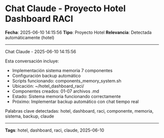 # Chat Claude - Proyecto Hotel Dashboard RACI
**Fecha**: 2025-06-10 14:15:56
**Tipo**: Proyecto Hotel
**Relevancia**: Detectada automáticamente (hotel)

---

Chat Claude - 2025-06-10 14:15:56

Esta conversación incluye:
- Implementación sistema memoria 7 componentes
- Configuración backup automático
- Scripts funcionando: components_memory_system.sh
- Ubicación: ~/hotel_dashboard_raci/
- Componentes creados: 01-07 archivos .md
- Estado: Sistema memoria funcionando correctamente
- Próximo: Implementar backup automático con chat tiempo real

Palabras clave detectadas: hotel, dashboard, raci, componente, memoria, sistema, backup, claude

---

**Tags**: hotel, dashboard, raci, claude, 2025-06-10
